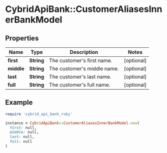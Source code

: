 # CybridApiBank::CustomerAliasesInnerBankModel

## Properties

| Name | Type | Description | Notes |
| ---- | ---- | ----------- | ----- |
| **first** | **String** | The customer&#39;s first name. | [optional] |
| **middle** | **String** | The customer&#39;s middle name. | [optional] |
| **last** | **String** | The customer&#39;s last name. | [optional] |
| **full** | **String** | The customer&#39;s full name. | [optional] |

## Example

```ruby
require 'cybrid_api_bank_ruby'

instance = CybridApiBank::CustomerAliasesInnerBankModel.new(
  first: null,
  middle: null,
  last: null,
  full: null
)
```

